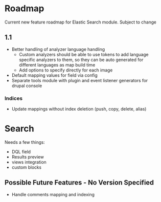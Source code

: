 # Roadmap

Current new feature roadmap for Elastic Search module.
Subject to change

## 1.1

* Better handling of analyzer language handling
    - Custom analyzers should be able to use tokens to add language specific analyzers to them, so they can be auto generated for different languages as map build time
    - Add options to specify directly for each image
* Default mapping values for field via config
* Separate tools module with plugin and event listener generators for drupal console

### Indices

* Update mappings without index deletion (push, copy, delete, alias)

# Search

Needs a few things:

* DQL field
* Results preview
* views integration
* custom blocks


## Possible Future Features - No Version Specified

* Handle comments mapping and indexing